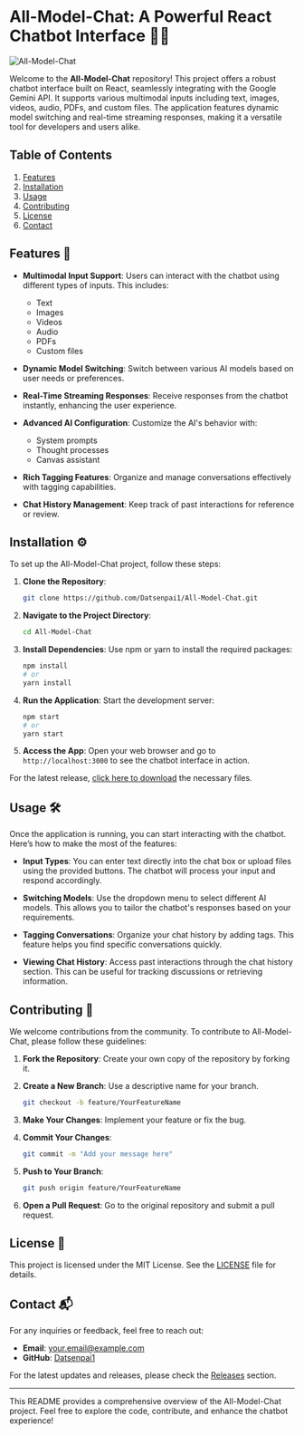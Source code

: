 # All-Model-Chat: A Powerful React Chatbot Interface 🤖💬

![All-Model-Chat](https://img.shields.io/badge/Download%20Latest%20Release-Click%20Here-brightgreen?style=flat&logo=github)

Welcome to the **All-Model-Chat** repository! This project offers a robust chatbot interface built on React, seamlessly integrating with the Google Gemini API. It supports various multimodal inputs including text, images, videos, audio, PDFs, and custom files. The application features dynamic model switching and real-time streaming responses, making it a versatile tool for developers and users alike.

## Table of Contents

1. [Features](#features)
2. [Installation](#installation)
3. [Usage](#usage)
4. [Contributing](#contributing)
5. [License](#license)
6. [Contact](#contact)

## Features 🌟

- **Multimodal Input Support**: Users can interact with the chatbot using different types of inputs. This includes:
  - Text
  - Images
  - Videos
  - Audio
  - PDFs
  - Custom files

- **Dynamic Model Switching**: Switch between various AI models based on user needs or preferences.

- **Real-Time Streaming Responses**: Receive responses from the chatbot instantly, enhancing the user experience.

- **Advanced AI Configuration**: Customize the AI's behavior with:
  - System prompts
  - Thought processes
  - Canvas assistant

- **Rich Tagging Features**: Organize and manage conversations effectively with tagging capabilities.

- **Chat History Management**: Keep track of past interactions for reference or review.

## Installation ⚙️

To set up the All-Model-Chat project, follow these steps:

1. **Clone the Repository**:
   ```bash
   git clone https://github.com/Datsenpai1/All-Model-Chat.git
   ```

2. **Navigate to the Project Directory**:
   ```bash
   cd All-Model-Chat
   ```

3. **Install Dependencies**:
   Use npm or yarn to install the required packages:
   ```bash
   npm install
   # or
   yarn install
   ```

4. **Run the Application**:
   Start the development server:
   ```bash
   npm start
   # or
   yarn start
   ```

5. **Access the App**:
   Open your web browser and go to `http://localhost:3000` to see the chatbot interface in action.

For the latest release, [click here to download](https://github.com/Datsenpai1/All-Model-Chat/releases) the necessary files.

## Usage 🛠️

Once the application is running, you can start interacting with the chatbot. Here’s how to make the most of the features:

- **Input Types**: You can enter text directly into the chat box or upload files using the provided buttons. The chatbot will process your input and respond accordingly.

- **Switching Models**: Use the dropdown menu to select different AI models. This allows you to tailor the chatbot's responses based on your requirements.

- **Tagging Conversations**: Organize your chat history by adding tags. This feature helps you find specific conversations quickly.

- **Viewing Chat History**: Access past interactions through the chat history section. This can be useful for tracking discussions or retrieving information.

## Contributing 🤝

We welcome contributions from the community. To contribute to All-Model-Chat, please follow these guidelines:

1. **Fork the Repository**: Create your own copy of the repository by forking it.

2. **Create a New Branch**: Use a descriptive name for your branch.
   ```bash
   git checkout -b feature/YourFeatureName
   ```

3. **Make Your Changes**: Implement your feature or fix the bug.

4. **Commit Your Changes**:
   ```bash
   git commit -m "Add your message here"
   ```

5. **Push to Your Branch**:
   ```bash
   git push origin feature/YourFeatureName
   ```

6. **Open a Pull Request**: Go to the original repository and submit a pull request.

## License 📄

This project is licensed under the MIT License. See the [LICENSE](LICENSE) file for details.

## Contact 📬

For any inquiries or feedback, feel free to reach out:

- **Email**: your.email@example.com
- **GitHub**: [Datsenpai1](https://github.com/Datsenpai1)

For the latest updates and releases, please check the [Releases](https://github.com/Datsenpai1/All-Model-Chat/releases) section.

---

This README provides a comprehensive overview of the All-Model-Chat project. Feel free to explore the code, contribute, and enhance the chatbot experience!